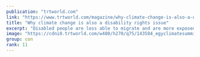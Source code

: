 ```yaml
---
publication: "trtworld.com"
link: "https://www.trtworld.com/magazine/why-climate-change-is-also-a-disability-rights-issue-62451"
title: "Why climate change is also a disability rights issue"
excerpt: "Disabled people are less able to migrate and are more exposed to natural disasters and other adverse impacts."
image: "https://cdni0.trtworld.com/w480/h270/q75/143584_egyclimatesummitaa_1668151341204.jpg"
group: con
rank: 11
---
```

